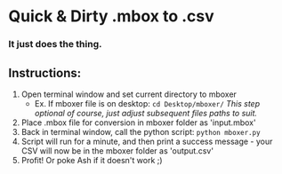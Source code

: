 # Quick & Dirty .mbox to .csv
### It just does the thing.


## Instructions:
1.  Open terminal window and set current directory to mboxer
    + Ex.  If mboxer file is on desktop: `cd Desktop/mboxer/`
    *This step optional of course, just adjust subsequent files paths to suit.*
2.  Place .mbox file for conversion in mboxer folder as 'input.mbox'
3.  Back in terminal window, call the python script: `python mboxer.py`
4.  Script will run for a minute, and then print a success message - your CSV will now be in the mboxer folder as 'output.csv'
5.  Profit!  Or poke Ash if it doesn't work ;)